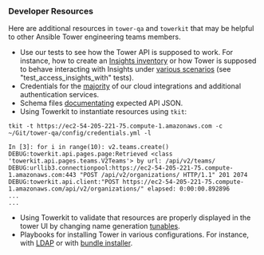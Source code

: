 ### Developer Resources

Here are additional resources in `tower-qa` and `towerkit` that may be helpful to other Ansible Tower engineering teams members.
* Use our tests to see how the Tower API is supposed to work. For instance, how to create an [Insights inventory](https://github.com/ansible/tower-qa/blob/master/tests/api/test_insights.py#L20) or how Tower is supposed to behave interacting with Insights under [various scenarios](https://github.com/ansible/tower-qa/blob/master/tests/api/test_insights.py#L78) (see "test_access_insights_with" tests).
* Credentials for the [majority](https://github.com/ansible/tower-qa/blob/master/config/credentials.vault) of our cloud integrations and additional authentication services.
* Schema files [documentating](https://github.com/ansible/towerkit/tree/master/towerkit/api/schema) expected API JSON.
* Using Towerkit to instantiate resources using `tkit`:
```
tkit -t https://ec2-54-205-221-75.compute-1.amazonaws.com -c ~/Git/tower-qa/config/credentials.yml -l

In [3]: for i in range(10): v2.teams.create()
DEBUG:towerkit.api.pages.page:Retrieved <class 'towerkit.api.pages.teams.V2Teams'> by url: /api/v2/teams/
DEBUG:urllib3.connectionpool:https://ec2-54-205-221-75.compute-1.amazonaws.com:443 "POST /api/v2/organizations/ HTTP/1.1" 201 2074
DEBUG:towerkit.api.client:"POST https://ec2-54-205-221-75.compute-1.amazonaws.com/api/v2/organizations/" elapsed: 0:00:00.892896
...
...
```

* Using Towerkit to validate that resources are properly displayed in the tower UI by changing name generation [tunables](https://github.com/ansible/towerkit/blob/master/towerkit/utils.py#L243).
* Playbooks for installing Tower in various configurations. For instance, with [LDAP](https://github.com/ansible/tower-qa/blob/master/playbooks/deploy-tower-ldap.yml) or with [bundle installer](https://github.com/ansible/tower-qa/blob/master/playbooks/deploy-tower-bundle.yml).
